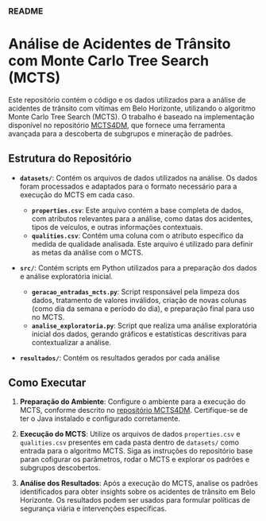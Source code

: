 ### README

# Análise de Acidentes de Trânsito com Monte Carlo Tree Search (MCTS)

Este repositório contém o código e os dados utilizados para a análise de acidentes de trânsito com vítimas em Belo Horizonte, utilizando o algoritmo Monte Carlo Tree Search (MCTS). O trabalho é baseado na implementação disponível no repositório [MCTS4DM](https://github.com/guillaume-bosc/MCTS4DM), que fornece uma ferramenta avançada para a descoberta de subgrupos e mineração de padrões.

## Estrutura do Repositório

- **`datasets/`**: Contém os arquivos de dados utilizados na análise. Os dados foram processados e adaptados para o formato necessário para a execução do MCTS em cada caso.
  - **`properties.csv`**: Este arquivo contém a base completa de dados, com atributos relevantes para a análise, como datas dos acidentes, tipos de veículos, e outras informações contextuais.
  - **`qualities.csv`**: Contém uma coluna com o atributo específico da medida de qualidade analisada. Este arquivo é utilizado para definir as metas da análise com o MCTS.

- **`src/`**: Contém scripts em Python utilizados para a preparação dos dados e análise exploratória inicial.
  - **`geracao_entradas_mcts.py`**: Script responsável pela limpeza dos dados, tratamento de valores inválidos, criação de novas colunas (como dia da semana e período do dia), e preparação final para uso no MCTS.
  - **`analise_exploratoria.py`**: Script que realiza uma análise exploratória inicial dos dados, gerando gráficos e estatísticas descritivas para contextualizar a análise.
 
- **`resultados/`**: Contém os resultados gerados por cada análise
 
## Como Executar

1. **Preparação do Ambiente**: Configure o ambiente para a execução do MCTS, conforme descrito no [repositório MCTS4DM](https://github.com/guillaume-bosc/MCTS4DM). Certifique-se de ter o Java instalado e configurado corretamente.

2. **Execução do MCTS**: Utilize os arquivos de dados `properties.csv` e `qualities.csv` presentes em cada pasta dentro de `datasets/` como entrada para o algoritmo MCTS. Siga as instruções do repositório base paran cofigurar os parâmetros, rodar o MCTS e explorar os padrões e subgrupos descobertos.

3. **Análise dos Resultados**: Após a execução do MCTS, analise os padrões identificados para obter insights sobre os acidentes de trânsito em Belo Horizonte. Os resultados podem ser usados para formular políticas de segurança viária e intervenções específicas.
